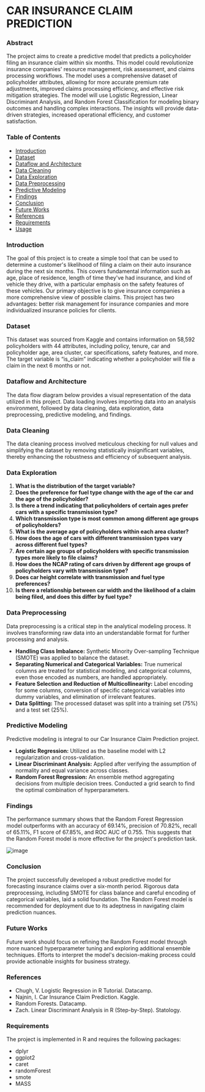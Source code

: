 
# CAR INSURANCE CLAIM PREDICTION

### Abstract
The project aims to create a predictive model that predicts a policyholder filing an insurance claim within six months. This model could revolutionize insurance companies' resource management, risk assessment, and claims processing workflows. The model uses a comprehensive dataset of policyholder attributes, allowing for more accurate premium rate adjustments, improved claims processing efficiency, and effective risk mitigation strategies. The model will use Logistic Regression, Linear Discriminant Analysis, and Random Forest Classification for modeling binary outcomes and handling complex interactions. The insights will provide data-driven strategies, increased operational efficiency, and customer satisfaction.

### Table of Contents
- [Introduction](#introduction)
- [Dataset](#dataset)
- [Dataflow and Architecture](#dataflow-and-architecture)
- [Data Cleaning](#data-cleaning)
- [Data Exploration](#data-exploration)
- [Data Preprocessing](#data-preprocessing)
- [Predictive Modeling](#predictive-modeling)
- [Findings](#findings)
- [Conclusion](#conclusion)
- [Future Works](#future-works)
- [References](#references)
- [Requirements](#requirements)
- [Usage](#usage)

### Introduction
The goal of this project is to create a simple tool that can be used to determine a customer's likelihood of filing a claim on their auto insurance during the next six months. This covers fundamental information such as age, place of residence, length of time they've had insurance, and kind of vehicle they drive, with a particular emphasis on the safety features of these vehicles. Our primary objective is to give insurance companies a more comprehensive view of possible claims. This project has two advantages: better risk management for insurance companies and more individualized insurance policies for clients.

### Dataset
This dataset was sourced from Kaggle and contains information on 58,592 policyholders with 44 attributes, including policy, tenure, car and policyholder age, area cluster, car specifications, safety features, and more. The target variable is “is_claim” indicating whether a policyholder will file a claim in the next 6 months or not.

### Dataflow and Architecture
The data flow diagram below provides a visual representation of the data utilized in this project. Data loading involves importing data into an analysis environment, followed by data cleaning, data exploration, data preprocessing, predictive modeling, and findings.

### Data Cleaning
The data cleaning process involved meticulous checking for null values and simplifying the dataset by removing statistically insignificant variables, thereby enhancing the robustness and efficiency of subsequent analysis.

### Data Exploration
1. **What is the distribution of the target variable?**
2. **Does the preference for fuel type change with the age of the car and the age of the policyholder?**
3. **Is there a trend indicating that policyholders of certain ages prefer cars with a specific transmission type?**
4. **Which transmission type is most common among different age groups of policyholders?**
5. **What is the average age of policyholders within each area cluster?**
6. **How does the age of cars with different transmission types vary across different fuel types?**
7. **Are certain age groups of policyholders with specific transmission types more likely to file claims?**
8. **How does the NCAP rating of cars driven by different age groups of policyholders vary with transmission type?**
9. **Does car height correlate with transmission and fuel type preferences?**
10. **Is there a relationship between car width and the likelihood of a claim being filed, and does this differ by fuel type?**

### Data Preprocessing
Data preprocessing is a critical step in the analytical modeling process. It involves transforming raw data into an understandable format for further processing and analysis.

- **Handling Class Imbalance:** Synthetic Minority Over-sampling Technique (SMOTE) was applied to balance the dataset.
- **Separating Numerical and Categorical Variables:** True numerical columns are treated for statistical modeling, and categorical columns, even those encoded as numbers, are handled appropriately.
- **Feature Selection and Reduction of Multicollinearity:** Label encoding for some columns, conversion of specific categorical variables into dummy variables, and elimination of irrelevant features.
- **Data Splitting:** The processed dataset was split into a training set (75%) and a test set (25%).

### Predictive Modeling
Predictive modeling is integral to our Car Insurance Claim Prediction project.

- **Logistic Regression:** Utilized as the baseline model with L2 regularization and cross-validation.
- **Linear Discriminant Analysis:** Applied after verifying the assumption of normality and equal variance across classes.
- **Random Forest Regression:** An ensemble method aggregating decisions from multiple decision trees. Conducted a grid search to find the optimal combination of hyperparameters.

### Findings
The performance summary shows that the Random Forest Regression model outperforms with an accuracy of 69.14%, precision of 70.82%, recall of 65.11%, F1 score of 67.85%, and ROC AUC of 0.755. This suggests that the Random Forest model is more effective for the project's prediction task.

![image](https://github.com/Junaid-M0hammed/Analyzing-Loan-Default-Rates-Insights-and-Predictive-Modeling-in-R/assets/159192661/0384fa0d-ef70-408b-8ce6-0fc5989483fd)


### Conclusion
The project successfully developed a robust predictive model for forecasting insurance claims over a six-month period. Rigorous data preprocessing, including SMOTE for class balance and careful encoding of categorical variables, laid a solid foundation. The Random Forest model is recommended for deployment due to its adeptness in navigating claim prediction nuances.

### Future Works
Future work should focus on refining the Random Forest model through more nuanced hyperparameter tuning and exploring additional ensemble techniques. Efforts to interpret the model's decision-making process could provide actionable insights for business strategy.

### References
- Chugh, V. Logistic Regression in R Tutorial. Datacamp.
- Najnin, I. Car Insurance Claim Prediction. Kaggle.
- Random Forests. Datacamp.
- Zach. Linear Discriminant Analysis in R (Step-by-Step). Statology.

### Requirements
The project is implemented in R and requires the following packages:
- dplyr
- ggplot2
- caret
- randomForest
- smote
- MASS

